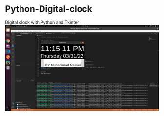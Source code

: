 # Python-Digital-clock
Digital clock with Python and Tkinter
![Alt text](/img.png "Optional title")
